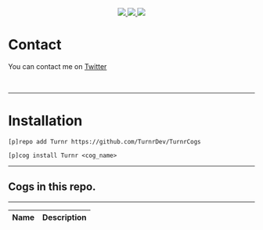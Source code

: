 <p align="center">
  <a href="https://github.com/Cog-Creators/Red-DiscordBot/tree/V3/develop">
    <img src="https://img.shields.io/badge/Red%20DiscordBot-V3.4-red.svg">
    </a>
  <a href="https://github.com/Rapptz/discord.py">
    <img src="https://img.shields.io/badge/Discord.py-V1.4-blue.svg">
    </a>
  <a href="https://github.com/ambv/black">
    <img src="https://img.shields.io/badge/code%20style-black-000000.svg">
    </a>

</p>

# Contact
You can contact me on [Twitter](https://www.twitter.com/TurnrDev)

<br>

---


# Installation
`[p]repo add Turnr https://github.com/TurnrDev/TurnrCogs`

`[p]cog install Turnr <cog_name>`

---
## Cogs in this repo.
---
| Name | Description |
| --- | --- |
